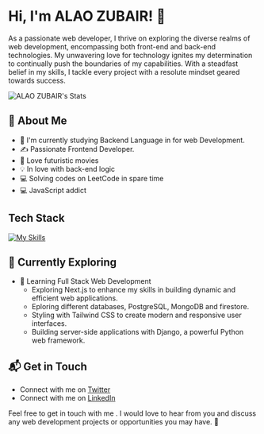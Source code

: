 # Hi, I'm ALAO ZUBAIR! 👋

As a passionate web developer, I thrive on exploring the diverse realms of web development, encompassing both front-end and back-end technologies. My unwavering love for technology ignites my determination to continually push the boundaries of my capabilities. With a steadfast belief in my skills, I tackle every project with a resolute mindset geared towards success.

![ALAO ZUBAIR's Stats](https://github-readme-stats.vercel.app/api?username=ZubairAlao&theme=vue-dark&show_icons=true&hide_border=true&count_private=true)

## 🚀 About Me

- 🔭 I'm currently studying Backend Language in for web Development.
- ✍️ Passionate Frontend Developer.
- 🎥 Love futuristic movies
- 💡 In love with back-end logic
- 💻 Solving codes on LeetCode in spare time 
- 💻 JavaScript addict

## Tech Stack
[![My Skills](https://skillicons.dev/icons?i=js,html,css,wasm)](https://skillicons.dev)

## 🌱 Currently Exploring
- 🚀 Learning Full Stack Web Development
  - Exploring Next.js to enhance my skills in building dynamic and efficient web applications.
  - Eploring different databases, PostgreSQL, MongoDB and firestore.
  - Styling with Tailwind CSS to create modern and responsive user interfaces.
  - Building server-side applications with Django, a powerful Python web framework.


## 📬 Get in Touch

- Connect with me on [Twitter](https://twitter.com/Zubair_Coder) 
- Connect with me on [LinkedIn](https://www.linkedin.com/in/zubairAlao) 

 Feel free to get in touch with me . I would love to hear from you and discuss any web development projects or opportunities you may have. 🚀




<!--
**ZubairAlao/ZubairAlao** is a ✨ _special_ ✨ repository because its `README.md` (this file) appears on your GitHub profile.

Here are some ideas to get you started:

- 🔭 I’m currently working on ...
- 🌱 I’m currently learning ...
- 👯 I’m looking to collaborate on ...
- 🤔 I’m looking for help with ...
- 💬 Ask me about ...
- 📫 How to reach me: ...
- 😄 Pronouns: ...
- ⚡ Fun fact: ...
-->
